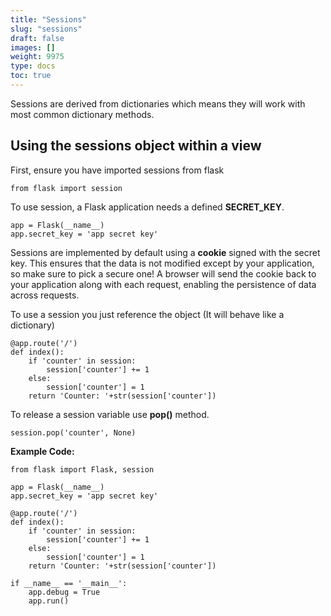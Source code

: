 ```yaml
---
title: "Sessions"
slug: "sessions"
draft: false
images: []
weight: 9975
type: docs
toc: true
---
```


Sessions are derived from dictionaries which means they will work with most common dictionary methods.

## Using the sessions object within a view
First, ensure you have imported sessions from flask

    from flask import session

To use session, a Flask application needs a defined **SECRET_KEY**.

    app = Flask(__name__)
    app.secret_key = 'app secret key'

Sessions are implemented by default using a **cookie** signed with the secret key. This ensures that the data is not modified except by your application, so make sure to pick a secure one! A browser will send the cookie back to your application along with each request, enabling the persistence of data across requests.

To use a session you just reference the object (It will behave like a dictionary)

    @app.route('/')
    def index():
        if 'counter' in session:
            session['counter'] += 1
        else:
            session['counter'] = 1
        return 'Counter: '+str(session['counter'])

To release a session variable use **pop()** method.

    session.pop('counter', None)

**Example Code:**

    from flask import Flask, session
    
    app = Flask(__name__)
    app.secret_key = 'app secret key'
    
    @app.route('/')
    def index():
        if 'counter' in session:
            session['counter'] += 1
        else:
            session['counter'] = 1
        return 'Counter: '+str(session['counter'])
    
    if __name__ == '__main__':
        app.debug = True
        app.run()

